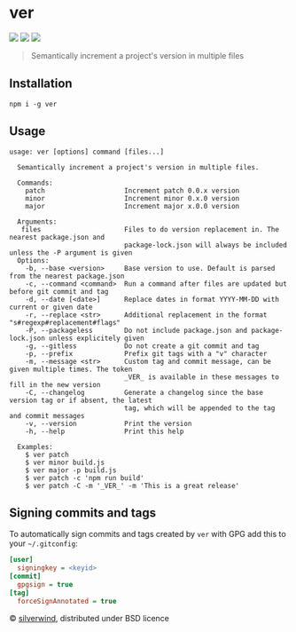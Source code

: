 # ver
[![](https://img.shields.io/npm/v/ver.svg?style=flat)](https://www.npmjs.org/package/ver) [![](https://img.shields.io/npm/dm/ver.svg)](https://www.npmjs.org/package/ver) [![](https://api.travis-ci.org/silverwind/ver.svg?style=flat)](https://travis-ci.org/silverwind/ver)

> Semantically increment a project's version in multiple files

## Installation
```
npm i -g ver
```

## Usage
```
usage: ver [options] command [files...]

  Semantically increment a project's version in multiple files.

  Commands:
    patch                    Increment patch 0.0.x version
    minor                    Increment minor 0.x.0 version
    major                    Increment major x.0.0 version

  Arguments:
   files                     Files to do version replacement in. The nearest package.json and
                             package-lock.json will always be included unless the -P argument is given
  Options:
    -b, --base <version>     Base version to use. Default is parsed from the nearest package.json
    -c, --command <command>  Run a command after files are updated but before git commit and tag
    -d, --date [<date>]      Replace dates in format YYYY-MM-DD with current or given date
    -r, --replace <str>      Additional replacement in the format "s#regexp#replacement#flags"
    -P, --packageless        Do not include package.json and package-lock.json unless explicitely given
    -g, --gitless            Do not create a git commit and tag
    -p, --prefix             Prefix git tags with a "v" character
    -m, --message <str>      Custom tag and commit message, can be given multiple times. The token
                             _VER_ is available in these messages to fill in the new version
    -C, --changelog          Generate a changelog since the base version tag or if absent, the latest
                             tag, which will be appended to the tag and commit messages
    -v, --version            Print the version
    -h, --help               Print this help

  Examples:
    $ ver patch
    $ ver minor build.js
    $ ver major -p build.js
    $ ver patch -c 'npm run build'
    $ ver patch -C -m '_VER_' -m 'This is a great release'
```

## Signing commits and tags

To automatically sign commits and tags created by `ver` with GPG add this to your `~/.gitconfig`:

``` ini
[user]
  signingkey = <keyid>
[commit]
  gpgsign = true
[tag]
  forceSignAnnotated = true
```

© [silverwind](https://github.com/silverwind), distributed under BSD licence
